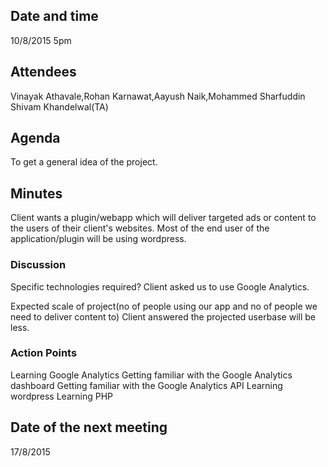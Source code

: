 ## Date and time
10/8/2015 
5pm
## Attendees
Vinayak Athavale,Rohan Karnawat,Aayush Naik,Mohammed Sharfuddin
Shivam Khandelwal(TA)
## Agenda
To get a general idea of the project.
## Minutes
Client wants a plugin/webapp which will deliver targeted ads or content to the users of their client's websites. 
Most of the end user of the application/plugin will be using wordpress.
### Discussion
Specific technologies required?
	Client asked us to use Google Analytics.
 
Expected scale of project(no of people using our app and no of people we need to deliver content to)
	Client answered the projected userbase will be less.
### Action Points
Learning Google Analytics
	Getting familiar with the Google Analytics dashboard
	Getting familiar with the Google Analytics API
Learning wordpress
Learning PHP

## Date of the next meeting
17/8/2015

